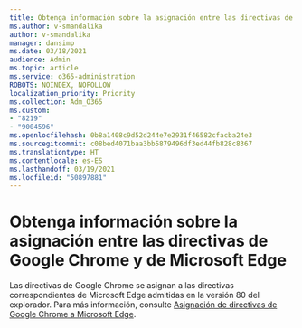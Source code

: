 ```yaml
---
title: Obtenga información sobre la asignación entre las directivas de Google Chrome y de Microsoft Edge
ms.author: v-smandalika
author: v-smandalika
manager: dansimp
ms.date: 03/18/2021
audience: Admin
ms.topic: article
ms.service: o365-administration
ROBOTS: NOINDEX, NOFOLLOW
localization_priority: Priority
ms.collection: Adm_O365
ms.custom:
- "8219"
- "9004596"
ms.openlocfilehash: 0b8a1408c9d52d244e7e2931f46582cfacba24e3
ms.sourcegitcommit: c08bed4071baa3bb5879496df3ed44fb828c8367
ms.translationtype: HT
ms.contentlocale: es-ES
ms.lasthandoff: 03/19/2021
ms.locfileid: "50897881"
---
```

# <a name="learn-about-mapping-between-google-chromes-and-microsoft-edges-policies"></a>Obtenga información sobre la asignación entre las directivas de Google Chrome y de Microsoft Edge

Las directivas de Google Chrome se asignan a las directivas correspondientes de Microsoft Edge admitidas en la versión 80 del explorador. Para más información, consulte [Asignación de directivas de Google Chrome a Microsoft Edge](https://docs.microsoft.com/deployedge/microsoft-edge-policy-map-chrome-to-newedge).

